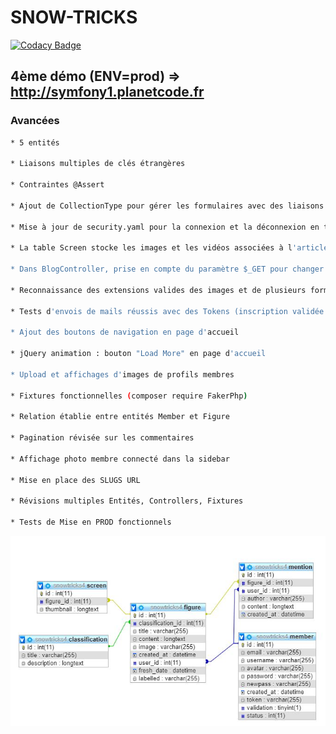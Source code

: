 # SNOW-TRICKS

[![Codacy Badge](https://app.codacy.com/project/badge/Grade/304f528b398a466fbe59f9d97595f1a4)](https://www.codacy.com/gh/JEND-CODES/SNOW-TRICKS/dashboard?utm_source=github.com&amp;utm_medium=referral&amp;utm_content=JEND-CODES/SNOW-TRICKS&amp;utm_campaign=Badge_Grade)

## 4ème démo (ENV=prod) => http://symfony1.planetcode.fr

### Avancées
``` bash
* 5 entités

* Liaisons multiples de clés étrangères

* Contraintes @Assert

* Ajout de CollectionType pour gérer les formulaires avec des liaisons entre les Entités

* Mise à jour de security.yaml pour la connexion et la déconnexion en tant que membre (ROLE USER)

* La table Screen stocke les images et les vidéos associées à l'article

* Dans BlogController, prise en compte du paramètre $_GET pour changer le format de l'article

* Reconnaissance des extensions valides des images et de plusieurs formats EMBED Youtube

* Tests d'envois de mails réussis avec des Tokens (inscription validée et nouveau mot de passe)

* Ajout des boutons de navigation en page d'accueil

* jQuery animation : bouton "Load More" en page d'accueil

* Upload et affichages d'images de profils membres

* Fixtures fonctionnelles (composer require FakerPhp)

* Relation établie entre entités Member et Figure

* Pagination révisée sur les commentaires

* Affichage photo membre connecté dans la sidebar

* Mise en place des SLUGS URL

* Révisions multiples Entités, Controllers, Fixtures

* Tests de Mise en PROD fonctionnels
```

![SNOWTRICKS](https://raw.githubusercontent.com/JEND-CODES/SNOW-TRICKS/main/diagrammes/Concepteur_BDD_SnowTricks_v3.JPG)
